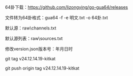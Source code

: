 
64卦下载：https://github.com/lizongying/go-gua64/releases

文件转为64卦格式：gua64 -f -e 明文.txt -o 64卦.txt

默认源：raw\channels.txt

默认源列表：raw\sources.txt

修改version.json版本号：年月日时

git tag v24.12.14.19-kitkat

git push origin tag v24.12.14.19-kitkat